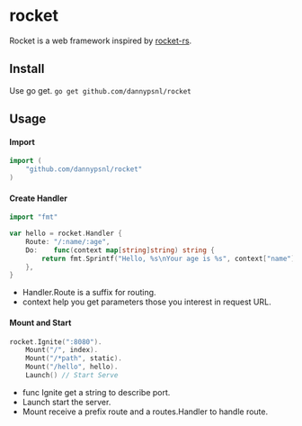 # rocket
Rocket is a web framework inspired by [rocket-rs](https://github.com/SergioBenitez/Rocket).
## Install
Use go get.
`go get github.com/dannypsnl/rocket`
## Usage
#### Import
```go
import (
    "github.com/dannypsnl/rocket"
)
```
#### Create Handler
```go
import "fmt"

var hello = rocket.Handler {
    Route: "/:name/:age",
    Do:    func(context map[string]string) string {
        return fmt.Sprintf("Hello, %s\nYour age is %s", context["name"], context["age"])
    },
}
```
- Handler.Route is a suffix for routing.
- context help you get parameters those you interest in request URL.
#### Mount and Start
```go
rocket.Ignite(":8080").
    Mount("/", index).
    Mount("/*path", static).
    Mount("/hello", hello).
    Launch() // Start Serve
```
- func Ignite get a string to describe port.
- Launch start the server.
- Mount receive a prefix route and a routes.Handler to handle route.
